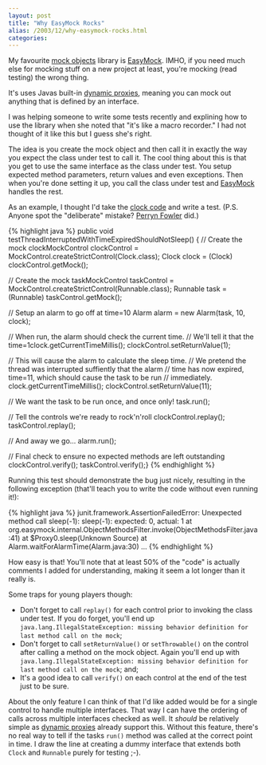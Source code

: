 ```yaml
---
layout: post
title: "Why EasyMock Rocks"
alias: /2003/12/why-easymock-rocks.html
categories:
---
```

My favourite [mock objects](http://c2.com/cgi/wiki?MockObject) library is [EasyMock](http://www.easymock.org). IMHO, if you need much else for mocking stuff on a new project at least, you're mocking (read testing) the wrong thing.

It's uses Javas built-in [dynamic proxies](http://java.sun.com/j2se/1.3/docs/guide/reflection/proxy.html), meaning you can mock out anything that is defined by an interface.

I was helping someone to write some tests recently and explining how to use the library when she noted that "it's like a macro recorder." I had not thought of it like this but I guess she's right.

The idea is you create the mock object and then call it in exactly the way you expect the class under test to call it. The cool thing about this is that you get to use the same interface as the class under test. You setup expected method parameters, return values and even exceptions. Then when you're done setting it up, you call the class under test and [EasyMock](http://www.easymock.org) handles the rest.

As an example, I thought I'd take the [clock code](/blog/2003/12/07/when-is-a-clock-not-a-clock) and write a test. (P.S. Anyone spot the "deliberate" mistake? [Perryn Fowler](http://www.jroller.com/page/perryn) did.)

{% highlight java %}
public void testThreadInterruptedWithTimeExpiredShouldNotSleep() {
  // Create the mock clockMockControl clockControl = MockControl.createStrictControl(Clock.class);
  Clock clock = (Clock) clockControl.getMock();

  // Create the mock taskMockControl taskControl = MockControl.createStrictControl(Runnable.class);
  Runnable task = (Runnable) taskControl.getMock();

  // Setup an alarm to go off at time=10
  Alarm alarm = new Alarm(task, 10, clock);

  // When run, the alarm should check the current time.
  // We'll tell it that the time=1clock.getCurrentTimeMillis();
  clockControl.setReturnValue(1);

  // This will cause the alarm to calculate the sleep time.
  // We pretend the thread was interrupted suffiently that the alarm
  // time has now expired, time=11, which should cause the task to be run
  // immediately.
  clock.getCurrentTimeMillis();
  clockControl.setReturnValue(11);

  // We want the task to be run once, and once only!
  task.run();

  // Tell the controls we're ready to rock'n'roll
  clockControl.replay();
  taskControl.replay();

  // And away we go...
  alarm.run();

  // Final check to ensure no expected methods are left outstanding
  clockControl.verify();
  taskControl.verify();}
{% endhighlight %}

Running this test should demonstrate the bug just nicely, resulting in the following exception (that'll teach you to write the code without even running it!):

{% highlight java %}
junit.framework.AssertionFailedError: Unexpected method call sleep(-1): sleep(-1): expected: 0, actual: 1
at org.easymock.internal.ObjectMethodsFilter.invoke(ObjectMethodsFilter.java:41)
at $Proxy0.sleep(Unknown Source)
at Alarm.waitForAlarmTime(Alarm.java:30)
...
{% endhighlight %}

How easy is that! You'll note that at least 50% of the "code" is actually comments I added for understanding, making it seem a lot longer than it really is.

Some traps for young players though:

* Don't forget to call `replay()` for each control prior to invoking the class under test. If you do forget, you'll end up `java.lang.IllegalStateException: missing behavior definition for last method call on the mock`;
* Don't forget to call `setReturnValue()` or `setThrowable()` on the control after calling a method on the mock object. Again you'll end up with `java.lang.IllegalStateException: missing behavior definition for last method call on the mock`; and;
* It's a good idea to call `verify()` on each control at the end of the test just to be sure.

About the only feature I can think of that I'd like added would be for a single control to handle multiple interfaces. That way I can have the ordering of calls across multiple interfaces checked as well. It _should_ be relatively simple as [dynamic proxies](http://java.sun.com/j2se/1.3/docs/guide/reflection/proxy.html) already support this. Without this feature, there's no real way to tell if the tasks `run()` method was called at the correct point in time. I draw the line at creating a dummy interface that extends both `Clock` and `Runnable` purely for testing ;-).
